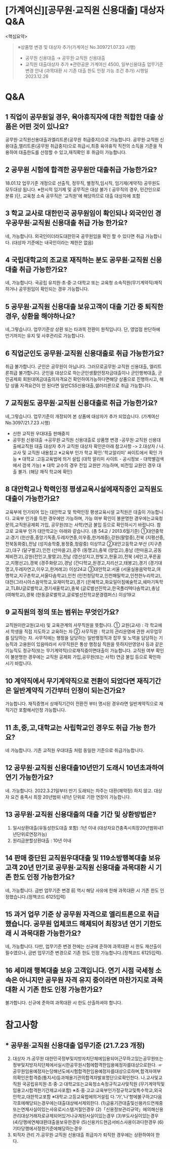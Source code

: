 # [가계여신][공무원·교직원 신용대출] 대상자 Q&A
<핵심요약>
> ※상품명 변경 및 대상자 추가(가계여신 No.309721.07.23 시행)
> - 공무원 신용대출 → 공무원·교직원 신용대출
> - 교직원 대출대상자 추가
> ※관련공문 가계여신 4500, 일부신용대출 업무기준 변경 안내 (과목대환 시 기존 대출 한도 인정 가능 조건 추가) 시행일 2023.12.26
# Q&A
## 1 직업이 공무원일 경우, 육아휴직자에 대한 적합한 대출 상품은 어떤 것이 있나요?
공무원·교직원신용대출과엘리트론(공무원 취급중지)으로 가능합니다.
공무원·교직원 신용대출,엘리트론(공무원 취급중지)으로 취급시,최종
육아휴직 직전의 소득을 기준을 적용하여 대출한도를 산정할 수 있고,재직확인 후 취급이 가능합니다.
## 2 공무원 시험에 합격한 공무원만 대출취급 가능한가요?
18.01.12 업무기준 개정으로 선출직, 정무직, 별정직,임시직, 임기제(계약직)
공무원도 모두대상 됩니다.
※한시적 임기제 및 공무직은 대상 불가 ( 공무직의 경우, 민간인으로 분류 )단, 교육청 소속 공무직은 '교직원'에 해당하므로 대출 대상자에 포함
## 3 학교 교사로 대한민국 공무원임이 확인되나 외국인인 경우공무원·교직원 신용대출 취급 가능 한가요?
네, 가능합니다.
외국인이더라도대한민국 공무원임을 확인 할 수 있다면 취급 가능합니다.
(대상자 기준에는 내국인이라는 제한은 없음)
## 4 국립대학교의 조교로 재직하는 분도 공무원·교직원 신용대출 취급 가능한가요?
네, 가능합니다.
국공립 유치원·초·중·고·대학교 또는 교육청 소속직원(무기계약직)재직하거나 공무원임이 확인되는 경우 가능합니다.
## 5 공무원·교직원 신용대출 보유고객이 대출 기간 중 퇴직한 경우, 상환을 해야하나요?
네,그렇습니다.
업무기준상 상환 또는 타과목 전환이 원칙입니다.
단, 영업점 판단하에 만기까지는 유지 및 사후관리로 가능합니다.
## 6 직업군인도 공무원·교직원 신용대출로 취급 가능한가요?
취급 불가합니다.
군인은 공무원이 아닙니다.
그러므로공무원·교직원
신용대출, 엘리트론취급 불가합니다.
군인을 대상으로 하는군인생활안정자금대출이나 군인행복대출, 군인공제회 회원대여금대출의자격요건
확인하여가능하다면해당 상품으로 진행하시고, 해당 상품 자격요건이 안 된다면 일반CSS신용대출,샐러리론으로 취급 가능합니다.
## 7 교직원도 공무원·교직원 신용대출로 취급 가능한가요?
네,그렇습니다.
업무기준이 개정되어 본 상품에 대상자가 추가 되었습니다. (가계여신 No.3097/21.7.23 시행)
- 신한 교직원 우대대출 판매중지
- 공무원 신용대출 →공무원·교직원
신용대출로 상품명 변경
-공무원·교직원
신용대출에교직원 대출 대상자 추가
교직원 대상자 확인은아래 참고사항 -> 2.대상자 / 나.교사 및 교직원 내용참고
※교육부 인가 학교 확인:'학교알리미' 싸이트에서 확인 가능
※ 대학교 :고등교육법에 의거 설립 (대학 알리미 사이트 - 공시정보 - 대학별검색에서 검색 가능)
※ 대학 교수의 경우
전임 교원만 가능하며, 비전임 교원인 경우 대출 불가. (해당 재직 학교에 확인)
## 8 대안학교나 학력인정 평생교육시설에재직중인 교직원도 대출이 가능한가요?
교육부에 인가되어 있는 대안학교 및 학력인정 평생교육시설 교직원은 대출이 가능합니다.
교육부 인가를 득한 경우에만 가능하며, 가능 여부 확인이 불분명한 경우에는교육청 문의,교직원공제회
가입, 공무원(또는 사학)연금 불입 등으로 확인하시기 바랍니다.
참고로 교육부 인가 대안학교는 아래와 같습니다. (총 54교 / 2013.6월기준)
①대안중학교:경기
(헌산중,중앙기독중,두레자연중,이우중,한겨례중),강원(팔렬중),전북
(지평선중,전북동화중),전남
(성지송학중,용정중,청람중)
이상11교
②대안고등학교:부산
(지구촌고),대구
(달구벌고),인천
(산마을고),광주
(동명고),충북
(양업고),충남
(한마음고,공동체비전고),강원(전인고,팔렬고),전남
(영산성지고,한빛고,한울고),전북
(세인고,푸른꿈고,지평선고),경북
(경주화랑고),경남
(간디학교,원경고,지리산고,태봉고),경기
(경기대명고,두레자연고,이우고,한겨례고)
이상24교
③대안학교:서울
(서울실용음악학교,여명학교,지구촌학교,서울다솜학교),인천
(인천청담학교,인천해밀학교,인천한누리학교),대전(그라시아스음악학교,요재미학교),경기
(은혜학교,화요일아침예술학교,쉐마기독학교,TLBU글로벌학교,경기새울학교),충북
(글로벌선진학교,한국폴리텍다솜학교),충남
(여해학교),경북
(한동글로벌학교,글로벌선진학교문경캠퍼스)
이상19교
## 9 교직원의 정의 또는 범위는 무엇인가요?
교직원이란교원(교사) 및 교육관계의 사무직원을 뜻합니다.
① 교원(교사) : 각 학교에서 학생을 직접 지도하고 교육하는 자
② 사무직원 : 학교의 관리운영에 관한 서무업무를 담당하는 자.
사무직에는 행정을 담당하는 일반행정직과 잡무 및 노역을 담당하는 기능직과 고용원이 있음따라서 사무직원은 통상 행정실 직원을 뜻하지만영양사 등과 같은 기능직도 정규직(또는 무기계약직)으로재직중이면대출이 가능합니다.
교직원 여부 확인이 불분명한 경우에는 교직원 공제회
가입,공무원(또는 사학) 연금 불입 등으로 확인하시기 바랍니다.
## 10 계약직에서 무기계약직으로 전환이 되었다면 재직기간은 일반계약직 기간부터 인정이 되는건가요?
가능합니다.
재직증명서 상재직기간이 전환전 부터 명시된 경우라면 일반계약직으로 재직기간 포함해서인정
가능합니다.
## 11 초,중,고,대학교는 사립학교인 경우도 취급 가능 한가요?
네 가능합니다.
기존 교직원 우대대출 처럼 동일한 기준으로 취급가능합니다.
## 12 공무원·교직원 신용대출10년만기 도래시 10년초과하여 연기 가능한가요?
네. 가능합니다.
2022.3.21일부터 만기 도래되는 차주는 대환(재약정) 하지 않고.
대상자 요건 충족시 최장 20년범위 내1년 단위로 기한 연장이 가능합니다.
## 13 공무원·교직원 신용대출의 대출 기간 및 상환방법은?
1. 일시상환대출(유동성한도대출 포함) :1년 이내
(대상자요건충족시최장20년범위내1년단위로연장가능)
2. 원리금분할상환대출 : 10년 이내
## 14 판매 중단된 교직원우대대출 및 119소방행복대출 보유 고객 20년 만기로 공무원·교직원 신용대출 과목대환 시 기존 한도 인정 가능한가요?
네, 가능합니다.
금번 업무기준 변경 前 역시 해당 사유에 한해 과목대환 시 기존 한도 인정했습니다.(정책코드 6125입력)
## 15 과거 업무 기준 상 공무원 자격으로 엘리트론으로 취급했습니다. 공무원 업체코드 해제되어 최장3년 연기 기한도래 시 과목대환 가능한가요?
네, 가능합니다.
다만, 업무기준 변경 전에는 신규에 준하여 과목대환 시 한도 재산출이 필수였으나, 금번 업무기준
변경으로 기존 한도 인정 가능합니다.(정책코드 6125입력).
## 16 세미래 행복대출 보유 고객입니다. 연기 시점 국세청 소속은 아니지만 공무원 자격 유지 중이라면 마찬가지로 과목대환 시 기존 한도 인정 가능한가요?
불가합니다. 신규에 준하여 과목대환 시 한도 산출하셔야 합니다.
# 참고사항
## * 공무원·교직원 신용대출 업무기준 (21.7.23 개정)
2. 대상자
가.공무원
대한민국정부및지방자치단체에임용되어근무하고있는공무원또는정부및지방자치단체에서실시한공무원시험에합격한임용예정자를대상으로한다.
☞공무원임용예정자는당해년도에시험합격한임용예정자를대상으로하며,합격자여부의확인은합격증(통지서)등과채용기관의합격자발표명단으로확인한다.
나.교사및교직원
국공립유치원·초·중·고·대학교또는교육청소속정규직교사및직원
(무기계약직및임용고시합격한기간제교사포함)
※초·중·고교:교육부인가정규학교및특수학교,외국인학교,대한학교포함
※대학교:고등교육법에의거설립
다.‘가’,‘나’항에불구하고다음각호에해당되는경우에는대출대상에서제외한다.
(1)금융기관대출및신용카드연체중또는연체사실이있는사유로시스템거절인경우
(2)「신용정보관리규약」에의해신용관리대상거래자로규제되어있거나규제된사실이있는경우
(3)부도사실이있는경우
(4)당행에연체대환대출을보유한경우
(5)신용카드현금서비스사용이과다한경우
(6)기타당행에서정한기준에해당하는경우
9. 퇴직자 관리
가.공무원·교직원
신용대출
취급자가 퇴직한 경우에는 상환하여야 한다.
